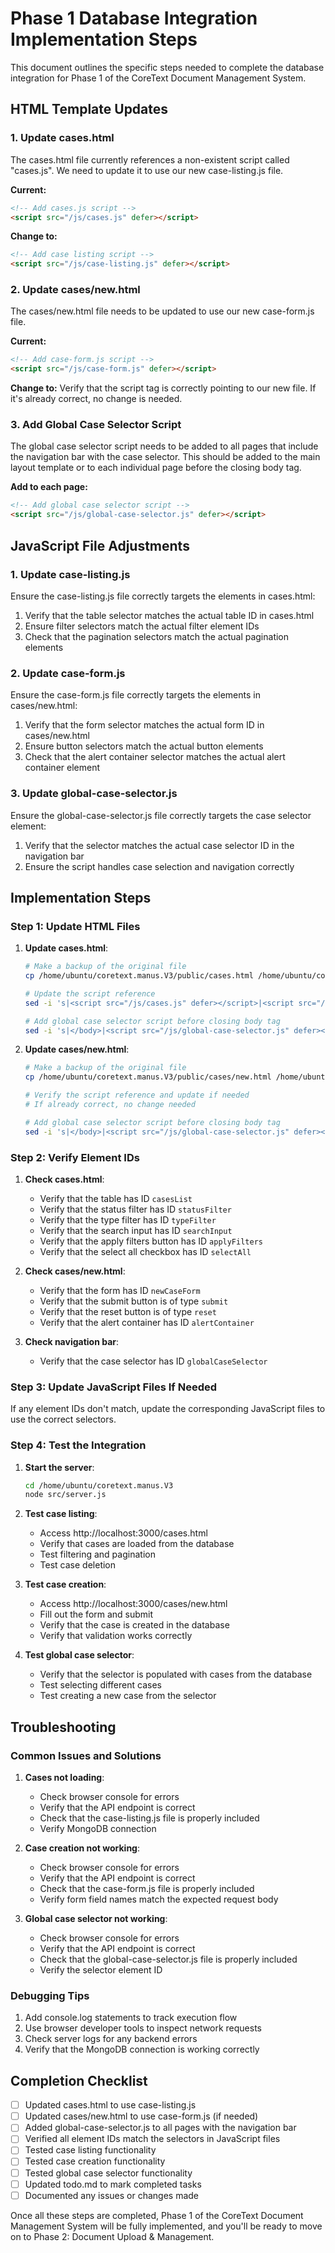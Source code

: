 # Phase 1 Database Integration Implementation Steps

This document outlines the specific steps needed to complete the database integration for Phase 1 of the CoreText Document Management System.

## HTML Template Updates

### 1. Update cases.html

The cases.html file currently references a non-existent script called "cases.js". We need to update it to use our new case-listing.js file.

**Current:**
```html
<!-- Add cases.js script -->
<script src="/js/cases.js" defer></script>
```

**Change to:**
```html
<!-- Add case listing script -->
<script src="/js/case-listing.js" defer></script>
```

### 2. Update cases/new.html

The cases/new.html file needs to be updated to use our new case-form.js file.

**Current:**
```html
<!-- Add case-form.js script -->
<script src="/js/case-form.js" defer></script>
```

**Change to:**
Verify that the script tag is correctly pointing to our new file. If it's already correct, no change is needed.

### 3. Add Global Case Selector Script

The global case selector script needs to be added to all pages that include the navigation bar with the case selector. This should be added to the main layout template or to each individual page before the closing body tag.

**Add to each page:**
```html
<!-- Add global case selector script -->
<script src="/js/global-case-selector.js" defer></script>
```

## JavaScript File Adjustments

### 1. Update case-listing.js

Ensure the case-listing.js file correctly targets the elements in cases.html:

1. Verify that the table selector matches the actual table ID in cases.html
2. Ensure filter selectors match the actual filter element IDs
3. Check that the pagination selectors match the actual pagination elements

### 2. Update case-form.js

Ensure the case-form.js file correctly targets the elements in cases/new.html:

1. Verify that the form selector matches the actual form ID in cases/new.html
2. Ensure button selectors match the actual button elements
3. Check that the alert container selector matches the actual alert container element

### 3. Update global-case-selector.js

Ensure the global-case-selector.js file correctly targets the case selector element:

1. Verify that the selector matches the actual case selector ID in the navigation bar
2. Ensure the script handles case selection and navigation correctly

## Implementation Steps

### Step 1: Update HTML Files

1. **Update cases.html**:
   ```bash
   # Make a backup of the original file
   cp /home/ubuntu/coretext.manus.V3/public/cases.html /home/ubuntu/coretext.manus.V3/public/cases.html.bak
   
   # Update the script reference
   sed -i 's|<script src="/js/cases.js" defer></script>|<script src="/js/case-listing.js" defer></script>|' /home/ubuntu/coretext.manus.V3/public/cases.html
   
   # Add global case selector script before closing body tag
   sed -i 's|</body>|<script src="/js/global-case-selector.js" defer></script>\n</body>|' /home/ubuntu/coretext.manus.V3/public/cases.html
   ```

2. **Update cases/new.html**:
   ```bash
   # Make a backup of the original file
   cp /home/ubuntu/coretext.manus.V3/public/cases/new.html /home/ubuntu/coretext.manus.V3/public/cases/new.html.bak
   
   # Verify the script reference and update if needed
   # If already correct, no change needed
   
   # Add global case selector script before closing body tag
   sed -i 's|</body>|<script src="/js/global-case-selector.js" defer></script>\n</body>|' /home/ubuntu/coretext.manus.V3/public/cases/new.html
   ```

### Step 2: Verify Element IDs

1. **Check cases.html**:
   - Verify that the table has ID `casesList`
   - Verify that the status filter has ID `statusFilter`
   - Verify that the type filter has ID `typeFilter`
   - Verify that the search input has ID `searchInput`
   - Verify that the apply filters button has ID `applyFilters`
   - Verify that the select all checkbox has ID `selectAll`

2. **Check cases/new.html**:
   - Verify that the form has ID `newCaseForm`
   - Verify that the submit button is of type `submit`
   - Verify that the reset button is of type `reset`
   - Verify that the alert container has ID `alertContainer`

3. **Check navigation bar**:
   - Verify that the case selector has ID `globalCaseSelector`

### Step 3: Update JavaScript Files If Needed

If any element IDs don't match, update the corresponding JavaScript files to use the correct selectors.

### Step 4: Test the Integration

1. **Start the server**:
   ```bash
   cd /home/ubuntu/coretext.manus.V3
   node src/server.js
   ```

2. **Test case listing**:
   - Access http://localhost:3000/cases.html
   - Verify that cases are loaded from the database
   - Test filtering and pagination
   - Test case deletion

3. **Test case creation**:
   - Access http://localhost:3000/cases/new.html
   - Fill out the form and submit
   - Verify that the case is created in the database
   - Verify that validation works correctly

4. **Test global case selector**:
   - Verify that the selector is populated with cases from the database
   - Test selecting different cases
   - Test creating a new case from the selector

## Troubleshooting

### Common Issues and Solutions

1. **Cases not loading**:
   - Check browser console for errors
   - Verify that the API endpoint is correct
   - Check that the case-listing.js file is properly included
   - Verify MongoDB connection

2. **Case creation not working**:
   - Check browser console for errors
   - Verify that the API endpoint is correct
   - Check that the case-form.js file is properly included
   - Verify form field names match the expected request body

3. **Global case selector not working**:
   - Check browser console for errors
   - Verify that the API endpoint is correct
   - Check that the global-case-selector.js file is properly included
   - Verify the selector element ID

### Debugging Tips

1. Add console.log statements to track execution flow
2. Use browser developer tools to inspect network requests
3. Check server logs for any backend errors
4. Verify that the MongoDB connection is working correctly

## Completion Checklist

- [ ] Updated cases.html to use case-listing.js
- [ ] Updated cases/new.html to use case-form.js (if needed)
- [ ] Added global-case-selector.js to all pages with the navigation bar
- [ ] Verified all element IDs match the selectors in JavaScript files
- [ ] Tested case listing functionality
- [ ] Tested case creation functionality
- [ ] Tested global case selector functionality
- [ ] Updated todo.md to mark completed tasks
- [ ] Documented any issues or changes made

Once all these steps are completed, Phase 1 of the CoreText Document Management System will be fully implemented, and you'll be ready to move on to Phase 2: Document Upload & Management.
